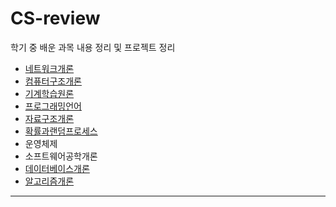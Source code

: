 # CS-review

학기 중 배운 과목 내용 정리 및 프로젝트 정리

- [네트워크개론](https://github.com/jun4021/CS-review/tree/master/Network)
- [컴퓨터구조개론](https://github.com/jun4021/CS-review/tree/master/Computer%20Architecture)
- [기계학습원론](https://github.com/jun4021/CS-review/tree/master/Fundamental%20of%20Machine%20Learning)
- [프로그래밍언어](https://github.com/jun4021/CS-review/tree/master/Programming%20Language)
- [자료구조개론](https://github.com/jun4021/CS-review/tree/master/DataStructure)
- [확률과랜덤프로세스](https://github.com/jun4021/CS-review/tree/master/Probability%20and%20Random%20Process)
- 운영체제
- 소프트웨어공학개론
- [데이터베이스개론](https://github.com/jun4021/CS-review/tree/master/Database)
- [알고리즘개론](https://github.com/jun4021/CS-review/tree/master/Algorithm)

--------

